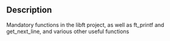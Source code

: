 ## Description
Mandatory functions in the libft project, as well as ft_printf and get_next_line, and various other useful functions
